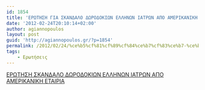 ```yaml
---
id: 1854
title: 'ΕΡΩΤΗΣΗ ΓΙΑ ΣΚΑΝΔΑΛΟ ΔΩΡΟΔΟΚΙΩΝ ΕΛΛΗΝΩΝ ΙΑΤΡΩΝ ΑΠΟ ΑΜΕΡΙΚΑΝΙΚΗ ΕΤΑΙΡΙΑ 24-2-2012'
date: '2012-02-24T20:10:14+02:00'
author: agiannopoulos
layout: post
guid: 'http://agiannopoulos.gr/?p=1854'
permalink: /2012/02/24/%ce%b5%cf%81%cf%89%cf%84%ce%b7%cf%83%ce%b7-%ce%b3%ce%b9%ce%b1-%cf%83%ce%ba%ce%b1%ce%bd%ce%b4%ce%b1%ce%bb%ce%bf-%ce%b4%cf%89%cf%81%ce%bf%ce%b4%ce%bf%ce%ba%ce%b9%cf%89%ce%bd-%ce%b5%ce%bb%ce%bb%ce%b7/
tags:
    - Ερωτήσεις
---
```


[ΕΡΩΤΗΣΗ ΣΚΑΝΔΑΛΟ ΔΩΡΟΔΟΚΙΩΝ ΕΛΛΗΝΩΝ ΙΑΤΡΩΝ ΑΠΟ ΑΜΕΡΙΚΑΝΙΚΗ ΕΤΑΙΡΙΑ](/wp-content/uploads/2012/04/240212-ceb5cf81cf89cf84ceb7cf83ceb7-cf83cebaceb1cebdceb4ceb1cebbcebf-ceb4cf89cf81cebfceb4cebfcebaceb9cf89cebd-ceb5cebbcebbceb7cebdcf89.doc)